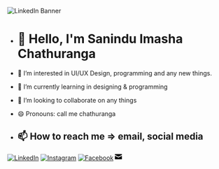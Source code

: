 ![LinkedIn Banner](https://media.licdn.com/dms/image/D5616AQHH86Ar-LB3iw/profile-displaybackgroundimage-shrink_350_1400/0/1714714880398?e=1721865600&v=beta&t=HRQ9tmyKktgmMnC6CKUg7mNrprtzYQNyw0qNo2uPnjo)

- # 👋 Hello, I'm Sanindu Imasha Chathuranga

- 👀 I’m interested in UI/UX Design, programming and any new things.
- 🌱 I’m currently learning in designing & programming
- 💞️ I’m looking to collaborate on any things
- 😄 Pronouns: call me chathuranga

- ## 📫 How to reach me => email, social media

[![LinkedIn](https://raw.githubusercontent.com/iconic/open-iconic/master/svg/linkedin.svg)](https://www.linkedin.com/in/sanindu-imasha-chathuranga/)
[![Instagram](https://raw.githubusercontent.com/iconic/open-iconic/master/svg/instagram.svg)](https://instagram.com/s_i_chathuranga24/)
[![Facebook](https://raw.githubusercontent.com/iconic/open-iconic/master/svg/facebook.svg)](https://facebook.com/sanindu.imasha?mibextid=ZbWKwL&_rdc=1&_rdr/)
[![Email](https://raw.githubusercontent.com/iconic/open-iconic/master/svg/envelope-closed.svg)](mailto:s.i.chathuranga2001@gmail.com)

<!---
SIChathuranga/SIChathuranga is a ✨ special ✨ repository because its `README.md` (this file) appears on your GitHub profile.
You can click the Preview link to take a look at your changes.
--->
